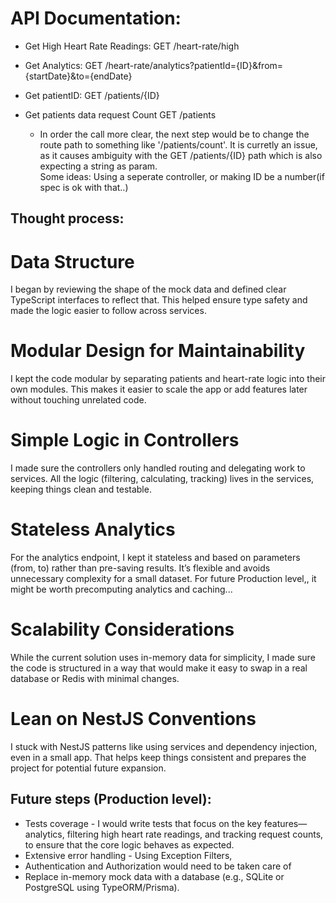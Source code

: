 # API Documentation:

- Get High Heart Rate Readings:
  GET /heart-rate/high

- Get Analytics:
  GET /heart-rate/analytics?patientId={ID}&from={startDate}&to={endDate}

- Get patientID:
  GET /patients/{ID}

- Get patients data request Count
  GET /patients
  - In order the call more clear, the next step would be to change the route path to something like '/patients/count'. It is curretly an issue, as it causes ambiguity with the GET /patients/{ID} path which is also expecting a string as param.  
    Some ideas: Using a seperate controller, or making ID be a number(if spec is ok with that..)

## Thought process:

# Data Structure

I began by reviewing the shape of the mock data and defined clear TypeScript interfaces to reflect that. This helped ensure type safety and made the logic easier to follow across services.

# Modular Design for Maintainability

I kept the code modular by separating patients and heart-rate logic into their own modules. This makes it easier to scale the app or add features later without touching unrelated code.

# Simple Logic in Controllers

I made sure the controllers only handled routing and delegating work to services. All the logic (filtering, calculating, tracking) lives in the services, keeping things clean and testable.

# Stateless Analytics

For the analytics endpoint, I kept it stateless and based on parameters (from, to) rather than pre-saving results. It’s flexible and avoids unnecessary complexity for a small dataset. For future Production level,, it might be worth precomputing analytics and caching...

# Scalability Considerations

While the current solution uses in-memory data for simplicity, I made sure the code is structured in a way that would make it easy to swap in a real database or Redis with minimal changes.

# Lean on NestJS Conventions

I stuck with NestJS patterns like using services and dependency injection, even in a small app. That helps keep things consistent and prepares the project for potential future expansion.

## Future steps (Production level):

- Tests coverage - I would write tests that focus on the key features— analytics, filtering high heart rate readings, and tracking request counts, to ensure that the core logic behaves as expected.
- Extensive error handling - Using Exception Filters,
- Authentication and Authorization would need to be taken care of
- Replace in-memory mock data with a database (e.g., SQLite or PostgreSQL using TypeORM/Prisma).
